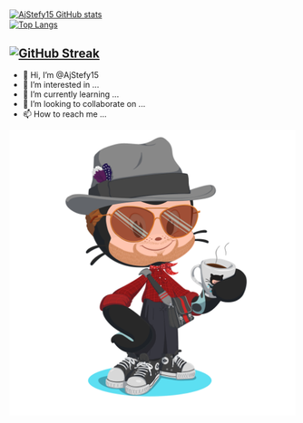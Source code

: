 <a style="display: block" href="https://github.com/anuraghazra/github-readme-stats">
  <img align="center" src="https://github-readme-stats-sandy-theta.vercel.app/api?username=AjStefy15&count_private=true&show_icons=true&theme=holi&include_all_commits=true&cache=false" alt="AjStefy15 GitHub stats" />
</a>
<a style="display: block" href="https://github.com/anuraghazra/convoychat">
  <img align="center" src="https://github-readme-stats-sandy-theta.vercel.app/api/top-langs/?username=AjStefy15&theme=holi&layout=compact" alt="Top Langs" />
</a>

[![GitHub Streak](https://streak-stats.demolab.com?user=AjStefy15&theme=catppuccin-macchiato&hide_border=true&locale=it&mode=weekly)](https://git.io/streak-stats)
---

- 👋 Hi, I’m @AjStefy15                                                                                                                        
- 👀 I’m interested in ...
- 🌱 I’m currently learning ...
- 💞️ I’m looking to collaborate on ...
- 📫 How to reach me ...


![ My-awesome-Mona-The-Octocat](https://github.com/AjStefy15/My-awesome-Mona-The-Octocat/blob/32f055aac883fd00faa046c88b2cca247f6d4ce3/octocat-1704380347319.png)


<!---
AjStefy15/AjStefy15 is a ✨ special ✨ repository because its `README.md` (this file) appears on your GitHub profile.
You can click the Preview link to take a look at your changes.
--->

